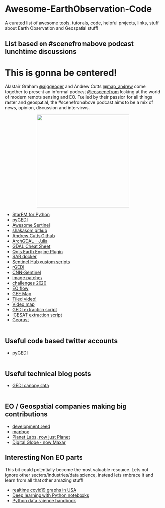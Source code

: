 # Awesome-EarthObservation-Code
A curated list of awesome tools, tutorials, code, helpful projects, links, stuff about Earth Observation and Geospatial stuff!

## List based on #scenefromabove podcast lunchtime discussions

# This is gonna be centered!

Alastair Graham [@ajggeoger](https://twitter.com/ajggeoger) and Andrew Cutts [@map_andrew](https://twitter.com/map_andrew) come together to present an informal podcast [@eoscenefrom](https://twitter.com/eoscenefrom) looking at the world of modern remote sensing and EO.
Fuelled by their passion for all things raster and geospatial, the #scenefromabove podcast aims to be a mix of news, opinion, discussion and interviews. <br>


<p align="center">
  <img width="300" height="300" src="https://geogerservices.files.wordpress.com/2018/06/scenefromabovepodcast.jpg?w=300&h=300">
</p>


* [StarFM for Python](https://github.com/nmileva/starfm4py)
* [pyGEDI](https://github.com/EduinHSERNA/pyGEDI)
* [Awesome Sentinel](https://github.com/Fernerkundung/awesome-sentinel)
* [shakasom github](https://github.com/shakasom)
* [Andrew Cutts Github](https://github.com/acgeospatial)
* [ArchGDAL - Julia](https://github.com/yeesian/ArchGDAL.jl)
* [GDAL Cheat Sheet](https://github.com/dwtkns/gdal-cheat-sheet)
* [Qgis Earth Engine Plugin](https://github.com/gee-community/qgis-earthengine-plugin)
* [SAR docker](https://github.com/mortcanty/SARDocker)
* [Sentinel Hub custom scripts](https://github.com/sentinel-hub/custom-scripts)
* [rGEDI](https://github.com/carlos-alberto-silva/rGEDI)
* [CNN-Sentinel](https://github.com/jensleitloff/CNN-Sentinel)
* [image patches](https://github.com/Vooban/Smoothly-Blend-Image-Patches)
* [challenges 2020](https://github.com/esowc/challenges_2020)
* [EO flow](https://github.com/sentinel-hub/eo-flow)
* [GEE Map](https://github.com/giswqs/geemap)
* [Tiled video!](http://gena.github.io/experiments/mapbox/debug/tiled-video-no2.html)
* [Video map](https://github.com/openearth/videomap)
* [GEDI extraction script](https://gist.github.com/KMarkert/c68ccf53260d7b775b836bf2e11e2ec3)
* [ICESAT extraction script](https://gist.github.com/bzgeo/950f3db986b3513311ed42efe2395171)
* [Georust](https://github.com/georust)<br><br>


## Useful code based twitter accounts
* [pyGEDI](https://twitter.com/pyGEDI)<br><br>

## Useful technical blog posts
* [GEDI canopy data](https://medium.com/@abt0020/extracting-canopy-height-with-gedi-data-5af8c87df158)<br><br>

## EO / Geospatial companies making big contributions
* [development seed](https://github.com/developmentseed)
* [mapbox](https://github.com/mapbox)
* [Planet Labs, now just Planet](https://github.com/planetlabs)
* [Digital Globe - now Maxar](https://github.com/DigitalGlobe)

## Interesting Non EO parts
This bit could potentially become the most valuable resource. Lets not ignore other sectors/industries/data science, instead lets embrace it and learn from all that other amazing stuff!
* [realtime covid19 graphs in USA](https://github.com/k-sys/covid-19)
* [Deep learning with Python notebooks](https://github.com/fchollet/deep-learning-with-python-notebooks)
* [Python data science handbook](https://jakevdp.github.io/PythonDataScienceHandbook/)
